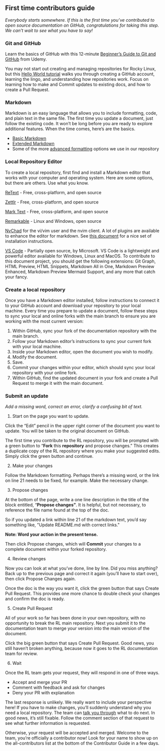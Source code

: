 
<!-----
title: First Time Contributors Guide
author: Grammaresque
contributors: Ezequiel Bruni
tags:
  - contributing
  - documentation
  - beginners
  - howto

----->
## First time contributors guide

_Everybody starts somewhere. If this is the first time you’ve contributed to open source documentation on GitHub, congratulations for taking this step. We can’t wait to see what you have to say!_


### Git and GitHub

Learn the basics of GitHub with this 12-minute [Beginner’s Guide to Git and GitHub](https://www.udacity.com/blog/2015/06/a-beginners-git-github-tutorial.html) from Udemy.

You may not start out creating and managing repositories for Rocky Linux, but this [Hello World tutorial](https://docs.github.com/en/get-started/quickstart/hello-world) walks you through creating a GitHub account, learning the lingo, and understanding how repositories work. Focus on learning how to make and Commit updates to existing docs, and how to create a Pull Request.


### Markdown

Markdown is an easy language that allows you to include formatting, code, and plain text in the same file. The first time you update a document, just follow the existing code. It won’t be long before you are ready to explore additional features. When the time comes, here’s are the basics.



* [Basic Markdown](https://www.markdownguide.org/basic-syntax#code) 
* [Extended Markdown](https://www.markdownguide.org/extended-syntax/#fenced-code-blocks)
* Some of the more [advanced formatting](https://docs.rockylinux.org/guides/contribute/rockydocs_formatting/) options we use in our repository


### Local Repository Editor

To create a local repository, first find and install a Markdown editor that works with your computer and operating system. Here are some options, but there are others. Use what you know.

[ReText](https://github.com/retext-project/retext) - Free, cross-platform, and open source

[Zettlr](https://www.zettlr.com/) - Free, cross-platform, and open source

[Mark Text](https://github.com/marktext/marktext) - Free, cross-platform, and open source

[Remarkable](https://remarkableapp.github.io/) - Linux and Windows, open source

[NvChad](https://nvchad.com/) for the vi/vim user and the nvim client. A lot of plugins are available to enhance the editor for markdown. See [this document](https://docs.rockylinux.org/books/nvchad/) for a nice set of installation instructions.

[VS Code](https://code.visualstudio.com/) - Partially open source, by Microsoft. VS Code is a lightweight and powerful editor available for Windows, Linux and MacOS. To contribute to this document project, you should get the following extensions: Git Graph, HTML Preview, HTML Snippets, Markdown All in One, Markdown Preview Enhanced, Markdown Preview Mermaid Support, and any more that catch your fancy.

### Create a local repository

Once you have a Markdown editor installed, follow instructions to connect it to your GitHub account and download your repository to your local machine. Every time you prepare to update a document, follow these steps to sync your local and online forks with the main branch to ensure you are working with the most current version:

1. Within GitHub, sync your fork of the documentation repository with the main branch. 
2. Follow your Markdown editor’s instructions to sync your current fork with your local machine.
3. Inside your Markdown editor, open the document you wish to modify.
4. Modify the document.
5. Save.
6. Commit your changes within your editor, which should sync your local repository with your online fork.
7. Within GitHub, find the updated document in your fork and create a Pull Request to merge it with the main document.


### Submit an update

_Add a missing word, correct an error, clarify a confusing bit of text._

1. Start on the page you want to update. 

Click the “Edit” pencil in the upper right corner of the document you want to update. You will be taken to the original document on GitHub. 

The first time you contribute to the RL repository, you will be prompted with a green button to “**Fork** this **repository** and propose changes.” This creates a duplicate copy of the RL repository where you make your suggested edits. Simply click the green button and continue.

2. Make your changes

Follow the Markdown formatting. Perhaps there’s a missing word, or the link on line 21 needs to be fixed, for example. Make the necessary change.

3. Propose changes

At the bottom of the page, write a one line description in the title of the block entitled, “**Propose changes”**. It is helpful, but not necessary, to reference the file name found at the top of the doc.

So if you updated a link within line 21 of the markdown text, you’d say something like, "Update README.md with correct links." 

**Note: Word your action in the present tense.** 

Then click Propose changes, which will **Commit** your changes to a complete document within your forked repository.

4. Review changes 

Now you can look at what you’ve done, line by line. Did you miss anything? Back up to the previous page and correct it again (you’ll have to start over), then click Propose Changes again.

Once the doc is the way you want it, click the green button that says Create Pull Request. This provides one more chance to double check your changes and confirm the doc is ready.

5. Create Pull Request

All of your work so far has been done in your own repository, with no opportunity to break the RL main repository. Next you submit it to the documentation team to merge your version into the main version of the document.

Click the big green button that says Create Pull Request. Good news, you still haven’t broken anything, because now it goes to the RL documentation team for review.

6. Wait

Once the RL team gets your request, they will respond in one of three ways.



* Accept and merge your PR
* Comment with feedback and ask for changes
* Deny your PR with explanation

The last response is unlikely. We really want to include your perspective here! If you have to make changes, you’ll suddenly understand why you need a local repository. The team can [talk you through](https://chat.rockylinux.org/rocky-linux/channels/documentation) what to do next. In good news, it’s still fixable. Follow the comment section of that request to see what further information is requested.

Otherwise, your request will be accepted and merged. Welcome to the team, you’re officially a contributor now! Look for your name to show up on the all-contributors list at the bottom of the Contributor Guide in a few days.
